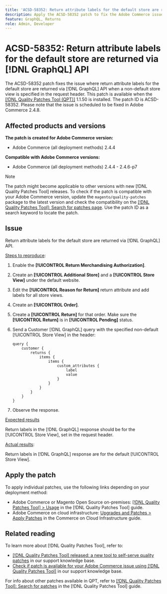```yaml
---
title: 'ACSD-58352: Return attribute labels for the default store are returned via [!DNL GraphQL] API'
description: Apply the ACSD-58352 patch to fix the Adobe Commerce issue where return attribute labels for the default store are returned via [!DNL GraphQL] API when a non-default store view is specified in the request header.
feature: GraphQL, Returns
role: Admin, Developer
---
```


# ACSD-58352: Return attribute labels for the default store are returned via [!DNL GraphQL] API

The ACSD-58352 patch fixes the issue where return attribute labels for the default store are returned via [!DNL GraphQL] API when a non-default store view is specified in the request header. This patch is available when the [[!DNL Quality Patches Tool (QPT)]](/help/announcements/adobe-commerce-announcements/magento-quality-patches-released-new-tool-to-self-serve-quality-patches.md) 1.1.50 is installed. The patch ID is ACSD-58352. Please note that the issue is scheduled to be fixed in Adobe Commerce 2.4.8.

## Affected products and versions

**The patch is created for Adobe Commerce version:**

* Adobe Commerce (all deployment methods) 2.4.4

**Compatible with Adobe Commerce versions:**

* Adobe Commerce (all deployment methods) 2.4.4 - 2.4.6-p7

>[!NOTE]
>
>The patch might become applicable to other versions with new [!DNL Quality Patches Tool] releases. To check if the patch is compatible with your Adobe Commerce version, update the `magento/quality-patches` package to the latest version and check the compatibility on the [[!DNL Quality Patches Tool]: Search for patches page](https://experienceleague.adobe.com/tools/commerce-quality-patches/index.html). Use the patch ID as a search keyword to locate the patch.

## Issue

Return attribute labels for the default store are returned via [!DNL GraphQL] API.

<u>Steps to reproduce</u>:

1. Enable the **[!UICONTROL Return Merchandising Authorization]**.
1. Create an **[!UICONTROL Additional Store]** and a **[!UICONTROL Store View]** under the default website.
1. Edit the **[!UICONTROL Reason for Return]** return attribute and add labels for all store views.
1. Create an **[!UICONTROL Order]**.
1. Create a **[!UICONTROL Return]** for that order. Make sure the **[!UICONTROL Return]** is in **[!UICONTROL Pending]** status. 
1. Send a Customer [!DNL GraphQL] query with the specified non-default [!UICONTROL Store View] in the header:    

    ```
    query {
        customer {
            returns {
                items {
                    items {
                        custom_attributes {
                            label
                            value
                        }
                    }
                }
            }
        }
    }
    ```

1. Observe the response.

<u>Expected results</u>

Return labels in the [!DNL GraphQL] response should be for the [!UICONTROL Store View], set in the request header.

<u>Actual results</u>:

Return labels in [!DNL GraphQL] response are for the default [!UICONTROL Store View].

## Apply the patch

To apply individual patches, use the following links depending on your deployment method:

* Adobe Commerce or Magento Open Source on-premises: [[!DNL Quality Patches Tool] > Usage](https://experienceleague.adobe.com/docs/commerce-operations/tools/quality-patches-tool/usage.html) in the [!DNL Quality Patches Tool] guide.
* Adobe Commerce on cloud infrastructure: [Upgrades and Patches > Apply Patches](https://experienceleague.adobe.com/docs/commerce-cloud-service/user-guide/develop/upgrade/apply-patches.html) in the Commerce on Cloud Infrastructure guide.

## Related reading

To learn more about [!DNL Quality Patches Tool], refer to:

* [[!DNL Quality Patches Tool] released: a new tool to self-serve quality patches](/help/announcements/adobe-commerce-announcements/magento-quality-patches-released-new-tool-to-self-serve-quality-patches.md) in our support knowledge base.
* [Check if patch is available for your Adobe Commerce issue using [!DNL Quality Patches Tool]](/help/support-tools/patches-available-in-qpt-tool/check-patch-for-magento-issue-with-magento-quality-patches.md) in our support knowledge base.

For info about other patches available in QPT, refer to [[!DNL Quality Patches Tool]: Search for patches](https://experienceleague.adobe.com/tools/commerce-quality-patches/index.html) in the [!DNL Quality Patches Tool] guide.
